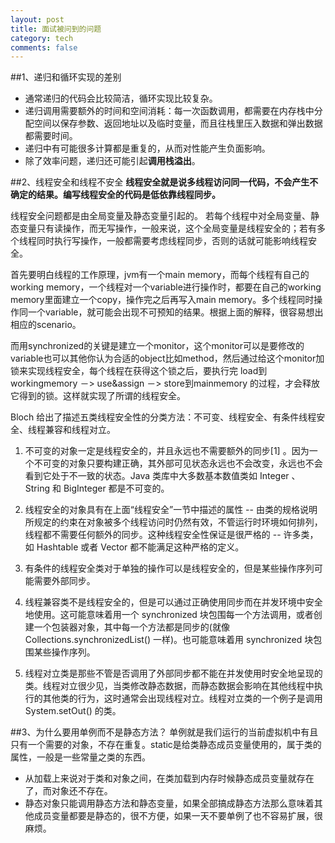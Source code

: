 ```yaml
---
layout: post
title: 面试被问到的问题
category: tech
comments: false
---
```


##1、递归和循环实现的差别
- 通常递归的代码会比较简洁，循环实现比较复杂。
- 递归调用需要额外的时间和空间消耗：每一次函数调用，都需要在内存栈中分配空间以保存参数、返回地址以及临时变量，而且往栈里压入数据和弹出数据都需要时间。
- 递归中有可能很多计算都是重复的，从而对性能产生负面影响。
- 除了效率问题，递归还可能引起**调用栈溢出**。

##2、线程安全和线程不安全
**线程安全就是说多线程访问同一代码，不会产生不确定的结果。编写线程安全的代码是低依靠线程同步。**


线程安全问题都是由全局变量及静态变量引起的。
若每个线程中对全局变量、静态变量只有读操作，而无写操作，一般来说，这个全局变量是线程安全的；若有多个线程同时执行写操作，一般都需要考虑线程同步，否则的话就可能影响线程安全。

首先要明白线程的工作原理，jvm有一个main   memory，而每个线程有自己的working   memory，一个线程对一个variable进行操作时，都要在自己的working   memory里面建立一个copy，操作完之后再写入main   memory。多个线程同时操作同一个variable，就可能会出现不可预知的结果。根据上面的解释，很容易想出相应的scenario。 

而用synchronized的关键是建立一个monitor，这个monitor可以是要修改的variable也可以其他你认为合适的object比如method，然后通过给这个monitor加锁来实现线程安全，每个线程在获得这个锁之后，要执行完   load到workingmemory   －>   use&assign   －>   store到mainmemory   的过程，才会释放它得到的锁。这样就实现了所谓的线程安全。

Bloch 给出了描述五类线程安全性的分类方法：不可变、线程安全、有条件线程安全、线程兼容和线程对立。

1. 不可变的对象一定是线程安全的，并且永远也不需要额外的同步[1]  。因为一个不可变的对象只要构建正确，其外部可见状态永远也不会改变，永远也不会看到它处于不一致的状态。Java 类库中大多数基本数值类如 Integer 、 String 和 BigInteger 都是不可变的。

2. 线程安全的对象具有在上面“线程安全”一节中描述的属性 -- 由类的规格说明所规定的约束在对象被多个线程访问时仍然有效，不管运行时环境如何排列，线程都不需要任何额外的同步。这种线程安全性保证是很严格的 -- 许多类，如 Hashtable 或者 Vector 都不能满足这种严格的定义。
3. 有条件的线程安全类对于单独的操作可以是线程安全的，但是某些操作序列可能需要外部同步。
4. 线程兼容类不是线程安全的，但是可以通过正确使用同步而在并发环境中安全地使用。这可能意味着用一个 synchronized 块包围每一个方法调用，或者创建一个包装器对象，其中每一个方法都是同步的(就像 Collections.synchronizedList() 一样)。也可能意味着用 synchronized 块包围某些操作序列。
5. 线程对立类是那些不管是否调用了外部同步都不能在并发使用时安全地呈现的类。线程对立很少见，当类修改静态数据，而静态数据会影响在其他线程中执行的其他类的行为，这时通常会出现线程对立。线程对立类的一个例子是调用 System.setOut() 的类。

##3、为什么要用单例而不是静态方法？
单例就是我们运行的当前虚拟机中有且只有一个需要的对象，不存在重复。static是给类静态成员变量使用的，属于类的属性，一般是一些常量之类的东西。

- 从加载上来说对于类和对象之间，在类加载到内存时候静态成员变量就存在了，而对象还不存在。
- 静态对象只能调用静态方法和静态变量，如果全部搞成静态方法那么意味着其他成员变量都要是静态的，很不方便，如果一天不要单例了也不容易扩展，很麻烦。